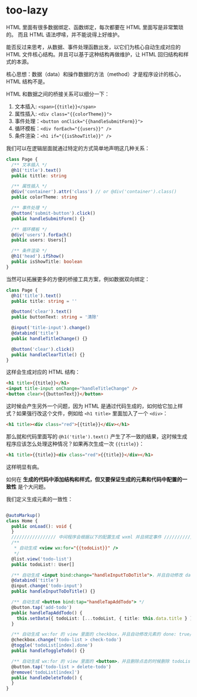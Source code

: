 # too-lazy
HTML 里面有很多数据绑定、函数绑定，每次都要在 HTML 里面写是非常繁琐的。 而且 HTML 语法啰嗦，并不能说得上好维护。

能否反过来思考，从数据、事件处理函数出发，以它们为核心自动生成对应的 HTML 文件核心结构。并且可以基于这种结构再做维护，让 HTML 回归结构和样式的本源。

核心思想：数据（data）和操作数据的方法（method）才是程序设计的核心，HTML 结构不是。

HTML 和数据之间的桥接关系可以细分一下：

1. 文本插入: `<span>{{title}}</span>`
2. 属性插入: `<div class="{{colorTheme}}">`
3. 事件处理：`<button onClick="{{handleSubmitForm}}">`
4. 循环模板：`<div forEach="{{users}}" />`
5. 条件渲染：`<h1 if="{{isShowTitle}}" />`

我们可以在逻辑层面就通过特定的方式简单地声明这几种关系：

```typescript
class Page {
  /** 文本插入 */
  @h1('title').text()
  public tittle: string

  /** 属性插入 */
  @div('container').attr('class') // or @div('container').class()
  public colorTheme: string

  /** 事件处理 */
  @button('submit-button').click()
  public handleSubmitForm() {}

  /** 循环模板 */
  @div('users').forEach()
  public users: Users[]

  /** 条件渲染 */
  @h1('head').ifShow()
  public isShowTitle: boolean
}
```

当然可以拓展更多的方便的桥接工具方案，例如数据双向绑定：

```typescript
class Page {
  @h1('title').text()
  public title: string = ''

  @button('clear').text()
  public buttonText: string = '清除'

  @input('title-input').change()
  @databind('title')
  public handleTitleChange() {}

  @button('clear').click()
  public handleClearTitle() {}
}
```

这样会生成对应的 HTML 结构：

```html
<h1 title>{{title}}</h1>
<input title-input onChange="handleTitleChange" />
<button clear>{{buttonText}}</button>
```

这时候会产生另外一个问题，因为 HTML 是通过代码生成的，如何给它加上样式？如果强行改这个文件，例如给 `<h1 title>` 里面加入了一个 `<div>`：

```html
<h1 title><div class="red">{{title}}</div></h1>
```

那么就和代码里面写的 `@h1('title').text()` 产生了不一致的结果，这时候生成程序应该怎么处理这种情况？如果再次生成一次 `{{title}}`：

```html
<h1 title>{{title}}<div class="red">{{title}}</div></h1>
```

这样明显有病。

如何在 **生成的代码中添加结构和样式，但又要保证生成的元素和代码中配置的一致性** 是个大问题。

我们定义生成元素的一致性：

```typescript

@autoMarkup()
class Home {
  public onLoad(): void {
  }
  ///////////////// 中间程序会根据以下的配置生成 wxml 并且绑定事件 ///////////////////////////
  /**
   * 自动生成 <view wx:for="{{todoList}}" />
   */
  @list.view('todo-list')
  public todoList!: User[]

  /** 自动生成 <input bind:change="handleInputToDoTitle">，并且自动修改 data.title */
  @databind('title')
  @input.change('todo-input')
  public handleInputToDoTitle() {}

  /** 自动生成 <button bind:tap="handleTapAddTodo"> */
  @button.tap('add-todo')
  public handleTapAddTodo() {
    this.setData({ todoList: [...todoList, { title: this.data.title } ], title: '' })
  }

  /** 自动生成 wx:for 的 view 里面的 checkbox，并且自动修改元素的 done: true/false */
  @checkbox.change('todo-list > check-todo')
  @toggle('todoList[index].done')
  public handleToggleTodo() {}

  /** 自动生成 wx:for 的 view 里面的 <button>，并且删除点击的时候删除 todoList[index] */
  @button.tap('todo-list > delete-todo')
  @remove('todoList[index]')
  public handleDeleteTodo() {
  }
}
```
